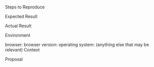 Steps to Reproduce

Expected Result

Actual Result

Environment

browser:
browser version:
operating system:
(anything else that may be relevant)
Context

Proposal